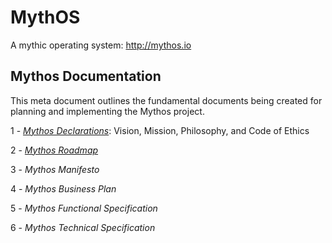# MythOS

A mythic operating system: http://mythos.io


## Mythos Documentation

This meta document outlines the fundamental documents being created for planning and implementing the Mythos project.


1 - [*Mythos Declarations*](Declarations.md): Vision, Mission, Philosophy, and Code of Ethics

2 - [*Mythos Roadmap*](Roadmap.md)

3 - *Mythos Manifesto*

4 - *Mythos Business Plan*

5 - *Mythos Functional Specification*

6 - *Mythos Technical Specification*
